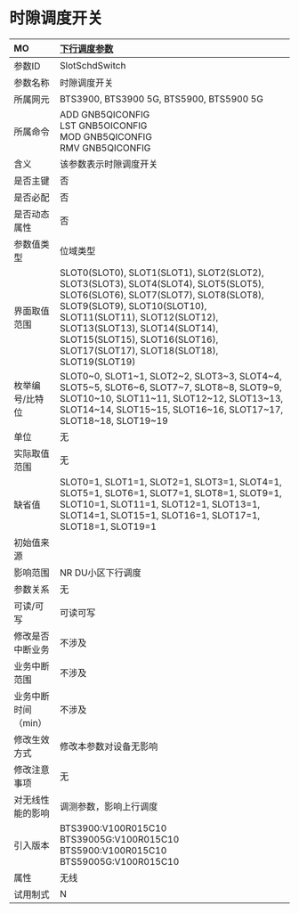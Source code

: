 # 时隙调度开关<table><thread><tr><th align = "left">MO</th><th align = "left"><a href = "index.html#时隙调度开关-15">下行调度参数</a></td></tr></thread><tbody><tr><td>参数ID</td><td>SlotSchdSwitch</td></tr><tr><td>参数名称</td><td>时隙调度开关</td></tr><tr><td>所属网元</td><td>BTS3900, BTS3900 5G, BTS5900, BTS5900 5G</td></tr><tr><td>所属命令</td><td>ADD GNB5QICONFIG<br>LST GNB5OICONFIG<br>MOD GNB5QICONFIG<br>RMV GNB5QICONFIG</td></tr><tr><td>含义</td><td>该参数表示时隙调度开关</td></tr><tr><td>是否主键</td><td>否</td></tr><tr><td>是否必配</td><td>否</td></tr><tr><td>是否动态属性</td><td>否</td></tr><tr><td>参数值类型</td><td>位域类型</td></tr><tr><td>界面取值范围</td><td>SLOT0(SLOT0),
SLOT1(SLOT1),
SLOT2(SLOT2),
SLOT3(SLOT3),
SLOT4(SLOT4),
SLOT5(SLOT5),
SLOT6(SLOT6),
SLOT7(SLOT7),
SLOT8(SLOT8),
SLOT9(SLOT9),
SLOT10(SLOT10),
SLOT11(SLOT11),
SLOT12(SLOT12),
SLOT13(SLOT13),
SLOT14(SLOT14),
SLOT15(SLOT15),
SLOT16(SLOT16),
SLOT17(SLOT17),
SLOT18(SLOT18),
SLOT19(SLOT19)</td></tr><tr><td>枚举编号/比特位</td><td>SLOT0~0,
SLOT1~1,
SLOT2~2,
SLOT3~3,
SLOT4~4,
SLOT5~5,
SLOT6~6,
SLOT7~7,
SLOT8~8,
SLOT9~9,
SLOT10~10,
SLOT11~11,
SLOT12~12,
SLOT13~13,
SLOT14~14,
SLOT15~15,
SLOT16~16,
SLOT17~17,
SLOT18~18,
SLOT19~19</td></tr><tr><td>单位</td><td>无</td></tr><tr><td>实际取值范围</td><td>无</td></tr><tr><td>缺省值</td><td>SLOT0=1,
SLOT1=1,
SLOT2=1,
SLOT3=1,
SLOT4=1,
SLOT5=1,
SLOT6=1,
SLOT7=1,
SLOT8=1,
SLOT9=1,
SLOT10=1,
SLOT11=1,
SLOT12=1,
SLOT13=1,
SLOT14=1,
SLOT15=1,
SLOT16=1,
SLOT17=1,
SLOT18=1,
SLOT19=1</td></tr><tr><td>初始值来源</td><td></td></tr><tr><td>影响范围</td><td>NR DU小区下行调度</td></tr><tr><td>参数关系</td><td>无</td></tr><tr><td>可读/可写</td><td>可读可写</td></tr><tr><td>修改是否中断业务</td><td>不涉及</td></tr><tr><td>业务中断范围</td><td>不涉及</td></tr><tr><td>业务中断时间（min）</td><td>不涉及</td></tr><tr><td>修改生效方式</td><td>修改本参数对设备无影响</td></tr><tr><td>修改注意事项</td><td>无</td></tr><tr><td>对无线性能的影响</td><td>调测参数，影响上行调度</td></tr><tr><td>引入版本</td><td>BTS3900:V100R015C10<br>BTS39005G:V100R015C10<br>BTS5900:V100R015C10<br>BTS59005G:V100R015C10</td></tr><tr><td>属性</td><td>无线</td></tr><tr><td>试用制式</td><td>N</td></tr></tbody></table>